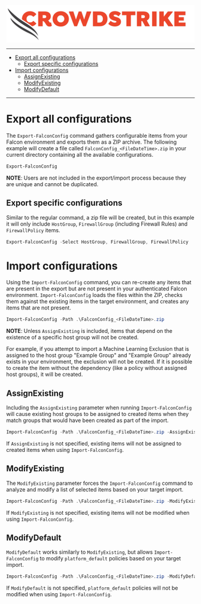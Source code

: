 ![CrowdStrike Falcon](https://raw.githubusercontent.com/CrowdStrike/falconpy/main/docs/asset/cs-logo.png)
***
- [Export all configurations](#export-all-configurations)
    - [Export specific configurations](#export-specific-configurations)
- [Import configurations](#import-configurations)
    - [AssignExisting](#assignexisting)
    - [ModifyExisting](#modifyexisting)
    - [ModifyDefault](#modifydefault)
***
# Export all configurations
The `Export-FalconConfig` command gathers configurable items from your Falcon environment and exports them as a
ZIP archive. The following example will create a file called `FalconConfig_<FileDateTime>.zip` in your current
directory containing all the available configurations.
```powershell
Export-FalconConfig
```
**NOTE**: Users are not included in the export/import process because they are unique and cannot be duplicated.
## Export specific configurations
Similar to the regular command, a zip file will be created, but in this example it will only include `HostGroup`,
`FirewallGroup` (including Firewall Rules) and `FirewallPolicy` items.
```powershell
Export-FalconConfig -Select HostGroup, FirewallGroup, FirewallPolicy
```
# Import configurations
Using the `Import-FalconConfig` command, you can re-create any items that are present in the export but are not
present in your authenticated Falcon environment. `Import-FalconConfig` loads the files within the ZIP, checks
them against the existing items in the target environment, and creates any items that are not present.
```powershell
Import-FalconConfig -Path .\FalconConfig_<FileDateTime>.zip
```
**NOTE**: Unless `AssignExisting` is included, items that depend on the existence of a specific host group will
not be created.

For example, if you attempt to import a Machine Learning Exclusion that is assigned to the host group "Example
Group" and "Example Group" already exists in your environment, the exclusion will not be created. If it is
possible to create the item without the dependency \(like a policy without assigned host groups\), it
will be created.

## AssignExisting
Including the `AssignExisting` parameter when running `Import-FalconConfig` will cause existing host groups to
be assigned to created items when they match groups that would have been created as part of the import.
```powershell
Import-FalconConfig -Path .\FalconConfig_<FileDateTime>.zip -AssignExisting
```
If `AssignExisting` is not specified, existing items will not be assigned to created items when using
`Import-FalconConfig`.
## ModifyExisting
The `ModifyExisting` parameter forces the `Import-FalconConfig` command to analyze and modify a list of selected
items based on your target import.
```powershell
Import-FalconConfig -Path .\FalconConfig_<FileDateTime>.zip -ModifyExisting PreventionPolicy, SensorUpdatePolicy
```
If `ModifyExisting` is not specified, existing items will not be modified when using `Import-FalconConfig`.
## ModifyDefault
`ModifyDefault` works similarly to `ModifyExisting`, but allows `Import-FalconConfig` to modify
`platform_default` policies based on your target import.
```powershell
Import-FalconConfig -Path .\FalconConfig_<FileDateTime>.zip -ModifyDefault PreventionPolicy
```
If `ModifyDefault` is not specified, `platform_default` policies will not be modified when using
`Import-FalconConfig`.